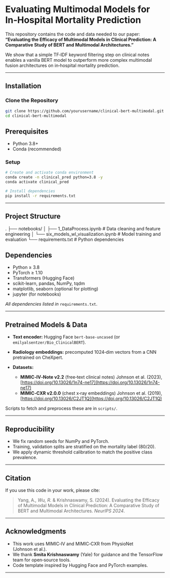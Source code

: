 
# Evaluating Multimodal Models for In‑Hospital Mortality Prediction

This repository contains the code and data needed to our paper:  
**“Evaluating the Efficacy of Multimodal Models in Clinical Prediction: A Comparative Study of BERT and Multimodal Architectures.”**

We show that a simple TF‑IDF keyword filtering step on clinical notes enables a vanilla BERT model to outperform more complex multimodal fusion architectures on in‑hospital mortality prediction.

---

## Installation

### Clone the Repository
```bash
git clone https://github.com/yourusername/clinical-bert-multimodal.git
cd clinical-bert-multimodal
````

## Prerequisites
- Python 3.8+
- Conda (recommended)

### Setup
```bash
# Create and activate conda environment
conda create -n clinical_pred python=3.8 -y
conda activate clinical_pred

# Install dependencies
pip install -r requirements.txt
```

---
## Project Structure
.
├── notebooks/
│ ├── 1_DataProcess.ipynb # Data cleaning and feature engineering
│ └── six_models_wl_visualization.ipynb # Model training and evaluation
└── requirements.txt # Python dependencies

## Dependencies

* Python ≥ 3.8
* PyTorch ≥ 1.10
* Transformers (Hugging Face)
* scikit-learn, pandas, NumPy, tqdm
* matplotlib, seaborn (optional for plotting)
* jupyter (for notebooks)

*All dependencies listed in* `requirements.txt`.

---

## Pretrained Models & Data

* **Text encoder:** Hugging Face `bert-base-uncased` (or `emilyalsentzer/Bio_ClinicalBERT`).
* **Radiology embeddings:** precomputed 1024‑dim vectors from a CNN pretrained on CheXpert.
* **Datasets:**

  * **MIMIC‑IV‑Note v2.2** (free‑text clinical notes)
    Johnson et al. (2023), [https://doi.org/10.13026/1n74-ne17](https://doi.org/10.13026/1n74-ne17)
  * **MIMIC‑CXR v2.0.0** (chest x‑ray embeddings)
    Johnson et al. (2019), [https://doi.org/10.13026/C2JT1Q](https://doi.org/10.13026/C2JT1Q)

Scripts to fetch and preprocess these are in `scripts/`.

---

## Reproducibility

* We fix random seeds for NumPy and PyTorch.
* Training, validation splits are stratified on the mortality label (80/20).
* We apply dynamic threshold calibration to match the positive class prevalence.

---

## Citation

If you use this code in your work, please cite:

> Yang, A.*, Wu, R.* & Krishnaswamy, S. (2024). Evaluating the Efficacy of Multimodal Models in Clinical Prediction: A Comparative Study of BERT and Multimodal Architectures. *NeurIPS 2024*.

---

## Acknowledgments

* This work uses MIMIC‑IV and MIMIC‑CXR from PhysioNet (Johnson et al.).
* We thank **Smita Krishnaswamy** (Yale) for guidance and the TensorFlow team for open‐source tools.
* Code template inspired by Hugging Face and PyTorch examples.

---

